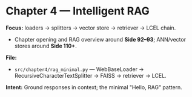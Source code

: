 # Chapter 4 — Intelligent RAG

**Focus:** loaders → splitters → vector store → retriever → LCEL chain.
- Chapter opening and RAG overview around **Side 92–93**; ANN/vector stores around **Side 110+**.

**File:**
- `src/chapter4/rag_minimal.py` — WebBaseLoader → RecursiveCharacterTextSplitter → FAISS → retriever → LCEL.

**Intent:** Ground responses in context; the minimal "Hello, RAG" pattern.
